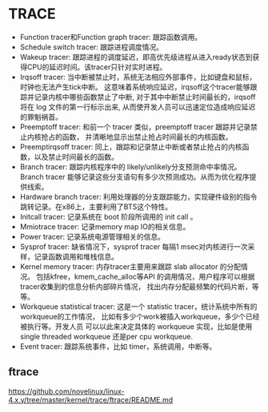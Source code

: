 TRACE
========================================

* Function tracer和Function graph tracer: 跟踪函数调用。
* Schedule switch tracer: 跟踪进程调度情况。
* Wakeup tracer: 跟踪进程的调度延迟，即高优先级进程从进入ready状态到获得CPU的延迟时间。该tracer只针对实时进程。
* Irqsoff tracer: 当中断被禁止时，系统无法相应外部事件，比如键盘和鼠标，时钟也无法产生tick中断。
    这意味着系统响应延迟，irqsoff这个tracer能够跟踪并记录内核中哪些函数禁止了中断,
    对于其中中断禁止时间最长的，irqsoff 将在 log 文件的第一行标示出来, 从而使开发人员可以迅速定位造成响应延迟的罪魁祸首。
* Preemptoff tracer: 和前一个 tracer 类似，preemptoff tracer 跟踪并记录禁止内核抢占的函数，
    并清晰地显示出禁止抢占时间最长的内核函数。
* Preemptirqsoff tracer: 同上，跟踪和记录禁止中断或者禁止抢占的内核函数，以及禁止时间最长的函数。
* Branch tracer: 跟踪内核程序中的 likely/unlikely分支预测命中率情况。
    Branch tracer 能够记录这些分支语句有多少次预测成功。从而为优化程序提供线索。
* Hardware branch tracer: 利用处理器的分支跟踪能力，实现硬件级别的指令跳转记录。在x86上，主要利用了BTS这个特性。
* Initcall tracer: 记录系统在 boot 阶段所调用的 init call 。
* Mmiotrace tracer: 记录memory map IO的相关信息。
* Power tracer: 记录系统电源管理相关的信息。
* Sysprof tracer: 缺省情况下，sysprof tracer 每隔1 msec对内核进行一次采样，记录函数调用和堆栈信息。
* Kernel memory tracer: 内存tracer主要用来跟踪 slab allocator 的分配情况。
    包括kfree，kmem_cache_alloc等API 的调用情况，用户程序可以根据tracer收集到的信息分析内部碎片情况，
    找出内存分配最频繁的代码片断，等等。
* Workqueue statistical tracer: 这是一个 statistic tracer，统计系统中所有的workqueue的工作情况，
    比如有多少个work被插入workqueue，多少个已经被执行等。开发人员
    可以以此来决定具体的 workqueue 实现，比如是使用single threaded workqueue 还是per cpu workqueue.
* Event tracer: 跟踪系统事件，比如 timer，系统调用，中断等。

ftrace
----------------------------------------

https://github.com/novelinux/linux-4.x.y/tree/master/kernel/trace/ftrace/README.md
